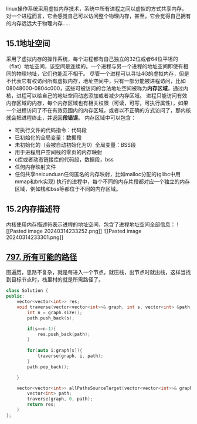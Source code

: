 linux操作系统采用虚拟内存技术，系统中所有进程之间以虚拟的方式共享内存，对一个进程而言，它会感觉自己可以访问整个物理内存，甚至，它会觉得自己拥有的内存远远大于物理内存.....
## 15.1地址空间
采用了虚拟内存的操作系统，每个进程都有自己独立的32位或者64位平坦的（flat）地址空间，该空间是连续的。一个进程与另一个进程的地址空间即使有相同的物理地址，它们也能互不相干。
尽管一个进程可以寻址4G的虚拟内存，但是不代表它有权访问所有虚拟内存，地址空间中，只有一部分能被进程访问，比如08048000-0804c000，这些可被访问的合法地址空间被称为**内存区域**，通过内核，进程可以给自己的地址空间动态添加或者减少内存区域。
进程只能访问有效内存区域的内存，每个内存区域也有相关权限（可读，可写，可执行属性），如果一个进程访问了不在有效范围内的内存区域，或者以不正确的方式访问了，那内核就会把进程终止，并返回**段错误**。
内存区域中可以包含：
* 可执行文件的代码指令：代码段
* 已初始化的全局变量：数据段
* 未初始化的（会被自动初始化为0）全局变量：BSS段
* 用于进程用户空间栈的零页的内存映射
* c库或者动态链接库的代码段，数据段，bss
* 任何内存映射文件
* 任何共享neicunduan任何匿名的内存映射，比如malloc分配的(glibc中用mmap和brk实现)
执行的进程中，每个不同的内存片段都对应一个独立的内存区域，例如栈和bss等都位于不同的内存区域。
## 15.2内存描述符
内核使用内存描述符表示进程的地址空间，包含了进程地址空间全部信息：
![[Pasted image 20240314233252.png]]
![[Pasted image 20240314233301.png]]
## [797. 所有可能的路径](https://leetcode.cn/problems/all-paths-from-source-to-target/)
图遍历，思路不复杂，就是每进入一个节点，就压栈，出节点时就出栈，这样当找到目标节点时，栈里村的就是所需路径了。
```cpp
class Solution {
public:
    vector<vector<int>> res;
    void traverse(vector<vector<int>>& graph, int s, vector<int> &path){
        int n = graph.size();
        path.push_back(s);

        if(s==n-1){
            res.push_back(path);
        }
        
        for(auto i:graph[s]){
            traverse(graph, i, path);
        }
        path.pop_back();

    }

    vector<vector<int>> allPathsSourceTarget(vector<vector<int>>& graph) {
        vector<int> path;
        traverse(graph, 0, path);
        return res;
    }
};
```
